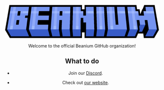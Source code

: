 <center>
<img src="/profile/logo.png" alt="Beanium logo">

Welcome to the official Beanium GitHub organization!  

## What to do

- Join our [Discord](https://discord.beanium.net).

- Check out [our website](https://beanium.net).

</center>
